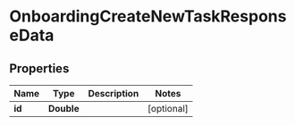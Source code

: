 

# OnboardingCreateNewTaskResponseData


## Properties

| Name | Type | Description | Notes |
|------------ | ------------- | ------------- | -------------|
|**id** | **Double** |  |  [optional] |



